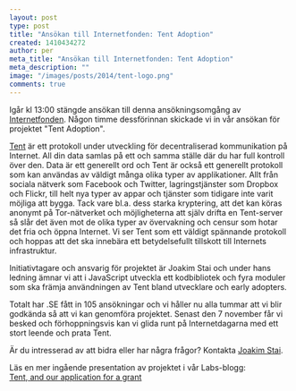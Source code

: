 ```yaml
---
layout: post
type: post
title: "Ansökan till Internetfonden: Tent Adoption"
created: 1410434272
author: per
meta_title: "Ansökan till Internetfonden: Tent Adoption"
meta_description: ""
image: "/images/posts/2014/tent-logo.png"
comments: true
---
```


Igår kl 13:00 stängde ansökan till denna ansökningsomgång av [Internetfonden](http://www.internetfonden.se). Någon timme dessförinnan skickade vi in vår ansökan för projektet "Tent Adoption".

[Tent](http://cupcake.io/tent) är ett protokoll under utveckling för decentraliserad kommunikation på Internet. All din data samlas på ett och samma ställe där du har full kontroll över den. Data är ett generellt ord och Tent är också ett generellt protokoll som kan användas av väldigt många olika typer av applikationer. Allt från sociala nätverk som Facebook och Twitter, lagringstjänster som Dropbox och Flickr, till helt nya typer av appar och tjänster som tidigare inte varit möjliga att bygga.
Tack vare bl.a. dess starka kryptering, att det kan köras anonymt på Tor-nätverket och möjligheterna att själv drifta en Tent-server så slår det även mot de olika typer av övervakning och censur som hotar det fria och öppna Internet.
Vi ser Tent som ett väldigt spännande protokoll och hoppas att det ska innebära ett betydelsefullt tillskott till Internets infrastruktur.

Initiativtagare och ansvarig för projektet är Joakim Stai och under hans ledning ämnar vi att i JavaScript utveckla ett kodbibliotek och fyra moduler som ska främja användningen av Tent bland utvecklare och early adopters.

Totalt har .SE fått in 105 ansökningar och vi håller nu alla tummar att vi blir godkända så att vi kan genomföra projektet. Senast den 7 november får vi besked och förhoppningsvis kan vi glida runt på Internetdagarna med ett stort leende och prata Tent.

Är du intresserad av att bidra eller har några frågor? Kontakta [Joakim Stai](mailto:stai@kollegorna.se).

Läs en mer ingående presentation av projektet i vår Labs-blogg:  
[Tent, and our application for a grant](http://labs.kollegorna.se/blog/2014/09/tent-iis/)
